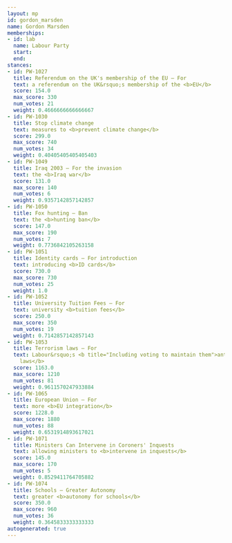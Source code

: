 ```yaml
---
layout: mp
id: gordon_marsden
name: Gordon Marsden
memberships:
- id: lab
  name: Labour Party
  start: 
  end: 
stances:
- id: PW-1027
  title: Referendum on the UK's membership of the EU — For
  text: a referendum on the UK&rsquo;s membership of the <b>EU</b>
  score: 154.0
  max_score: 330
  num_votes: 21
  weight: 0.4666666666666667
- id: PW-1030
  title: Stop climate change
  text: measures to <b>prevent climate change</b>
  score: 299.0
  max_score: 740
  num_votes: 34
  weight: 0.40405405405405403
- id: PW-1049
  title: Iraq 2003 — For the invasion
  text: the <b>Iraq war</b>
  score: 131.0
  max_score: 140
  num_votes: 6
  weight: 0.9357142857142857
- id: PW-1050
  title: Fox hunting — Ban
  text: the <b>hunting ban</b>
  score: 147.0
  max_score: 190
  num_votes: 7
  weight: 0.7736842105263158
- id: PW-1051
  title: Identity cards — For introduction
  text: introducing <b>ID cards</b>
  score: 730.0
  max_score: 730
  num_votes: 25
  weight: 1.0
- id: PW-1052
  title: University Tuition Fees — For
  text: university <b>tuition fees</b>
  score: 250.0
  max_score: 350
  num_votes: 19
  weight: 0.7142857142857143
- id: PW-1053
  title: Terrorism laws — For
  text: Labour&rsquo;s <b title="Including voting to maintain them">anti-terrorism
    laws</b>
  score: 1163.0
  max_score: 1210
  num_votes: 81
  weight: 0.9611570247933884
- id: PW-1065
  title: European Union — For
  text: more <b>EU integration</b>
  score: 1228.0
  max_score: 1880
  num_votes: 88
  weight: 0.6531914893617021
- id: PW-1071
  title: Ministers Can Intervene in Coroners' Inquests
  text: allowing ministers to <b>intervene in inquests</b>
  score: 145.0
  max_score: 170
  num_votes: 5
  weight: 0.8529411764705882
- id: PW-1074
  title: Schools — Greater Autonomy
  text: greater <b>autonomy for schools</b>
  score: 350.0
  max_score: 960
  num_votes: 36
  weight: 0.3645833333333333
autogenerated: true
---
```

